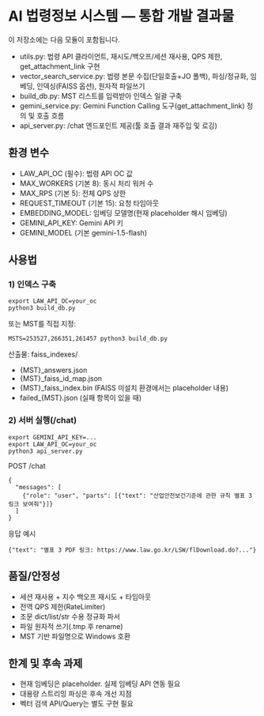 # AI 법령정보 시스템 — 통합 개발 결과물

이 저장소에는 다음 모듈이 포함됩니다.

- utils.py: 법령 API 클라이언트, 재시도/백오프/세션 재사용, QPS 제한, get_attachment_link 구현
- vector_search_service.py: 법령 본문 수집(단일호출+JO 폴백), 파싱/정규화, 임베딩, 인덱싱(FAISS 옵션), 원자적 파일쓰기
- build_db.py: MST 리스트를 입력받아 인덱스 일괄 구축
- gemini_service.py: Gemini Function Calling 도구(get_attachment_link) 정의 및 호출 흐름
- api_server.py: /chat 엔드포인트 제공(툴 호출 결과 재주입 및 로깅)

## 환경 변수

- LAW_API_OC (필수): 법령 API OC 값
- MAX_WORKERS (기본 8): 동시 처리 워커 수
- MAX_RPS (기본 5): 전체 QPS 상한
- REQUEST_TIMEOUT (기본 15): 요청 타임아웃
- EMBEDDING_MODEL: 임베딩 모델명(현재 placeholder 해시 임베딩)
- GEMINI_API_KEY: Gemini API 키
- GEMINI_MODEL (기본 gemini-1.5-flash)

## 사용법

### 1) 인덱스 구축

```
export LAW_API_OC=your_oc
python3 build_db.py
```

또는 MST를 직접 지정:

```
MSTS=253527,266351,261457 python3 build_db.py
```

산출물: faiss_indexes/
- {MST}_answers.json
- {MST}_faiss_id_map.json
- {MST}_faiss_index.bin (FAISS 미설치 환경에서는 placeholder 내용)
- failed_{MST}.json (실패 항목이 있을 때)

### 2) 서버 실행(/chat)

```
export GEMINI_API_KEY=...
export LAW_API_OC=your_oc
python3 api_server.py
```

POST /chat
```
{
  "messages": [
    {"role": "user", "parts": [{"text": "산업안전보건기준에 관한 규칙 별표 3 링크 보여줘"}]}
  ]
}
```

응답 예시
```
{"text": "별표 3 PDF 링크: https://www.law.go.kr/LSW/flDownload.do?..."}
```

## 품질/안정성
- 세션 재사용 + 지수 백오프 재시도 + 타임아웃
- 전역 QPS 제한(RateLimiter)
- 조문 dict/list/str 수용 정규화 파서
- 파일 원자적 쓰기(.tmp 후 rename)
- MST 기반 파일명으로 Windows 호환

## 한계 및 후속 과제
- 현재 임베딩은 placeholder. 실제 임베딩 API 연동 필요
- 대용량 스트리밍 파싱은 후속 개선 지점
- 벡터 검색 API/Query는 별도 구현 필요
